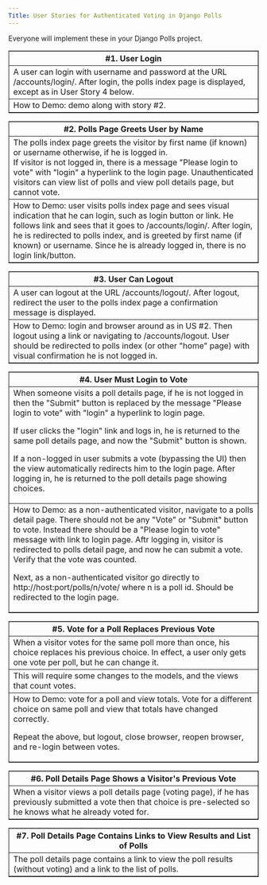 ```yaml
---
Title: User Stories for Authenticated Voting in Django Polls
---
```


Everyone will implement these in your Django Polls project.

<p>
<table border='1' width="90%" align="center">
<tr>
<th>#1. User Login</th>
</tr>
<tr>
<td>A user can login with username and password at the 
URL /accounts/login/.    
After login, the polls index page is displayed,
except as in User Story 4 below.
</td>
</tr>
<tr>
<td>
How to Demo: demo along with story #2.
</td>
</tr>
</table>
</p>

<p>
<table border='1' width="90%" align="center">
<tr>
<th>#2. Polls Page Greets User by Name</th>
</tr>
<tr>
<td>The polls index page greets the visitor by first name (if known)
or username otherwise, if he is logged in.
<br/>
If visitor is not logged in, there is a message "Please login to vote"
with "login" a hyperlink to the login page.  Unauthenticated visitors
can view list of polls and view poll details page, but cannot vote.
</td>
</tr>
<tr>
<td>
How to Demo: user visits polls index page and sees visual indication
that he can login, such as login button or link.  He follows link and
sees that it goes to /accounts/login/.  After login, he is redirected
to polls index, and is greeted by first name (if known) or username.
Since he is already logged in, there is no login link/button.
</td>
</tr>
</table>
</p>

<p>
<table border='1' width="90%" align="center">
<tr>
<th>#3. User Can Logout</th>
</tr>
<tr>
<td>A user can logout at the URL /accounts/logout/.    
After logout, redirect the user to the polls index page a confirmation message is displayed.
</td>
</tr>
<tr>
<td>
How to Demo:  login and browser around as in US #2.  Then logout using a link or navigating to /accounts/logout.  User should be redirected to polls index (or other "home" page) with visual confirmation he is not logged in.
</td>
</tr>
</table>
</p>

<p>
<table border='1' width="90%" align="center">
<tr>
<th>#4. User Must Login to Vote</th>
</tr>
<tr>
<td>When someone visits a poll details page,
if he is not logged in then the "Submit" button is replaced
by the message "Please login to vote" with "login" a hyperlink to login page.

If user clicks the "login" link and logs in, he is returned
to the same poll details page, and now the "Submit" button is shown.

If a non-logged in user submits a vote (bypassing the UI)
then the view automatically redirects him to the login page.
After logging in, he is returned to the poll details page 
showing choices.
</td>
</tr>
<tr>
<td>
How to Demo:  as a non-authenticated visitor, navigate to a polls detail page.  There should not be any "Vote" or "Submit" button to vote. Instead there should be a "Please login to vote" message with link to login page.  Aftr logging in, visitor is redirected to polls detail page, and now he can submit a vote. 
Verify that the vote was counted.    

Next, as a non-authenticated visitor go directly to http://host:port/polls/n/vote/ where n is a poll id.  Should be redirected to the login page.
</td>
</tr>
</table>
</p>

<p>
<table border='1' width="90%" align="center">
<tr>
<th>#5. Vote for a Poll Replaces Previous Vote</th>
</tr>
<tr>
<td>When a visitor votes for the same poll more than once,
his choice replaces his previous choice.  In effect, a user
only gets one vote per poll, but he can change it.
</td>
</tr>
<tr>
<td>This will require some changes to the models,
and the views that count votes.
</td>
</tr>
<tr>
<td>How to Demo: vote for a poll and view totals.  Vote for a different choice on same poll and view that totals have changed correctly.

Repeat the above, but logout, close browser, reopen browser, and re-login between votes.
</td>
</tr>
</table>
</p>

<p>
<table border='1' width="90%" align="center">
<tr>
<th>#6. Poll Details Page Shows a Visitor's Previous Vote</th>
</tr>
<tr>
<td>When a visitor views a poll details page  (voting page),
if he has previously submitted a vote then that choice is pre-selected
so he knows what he already voted for.
</td>
</tr>
</table>
</p>

<p>
<table border='1' width="90%" align="center">
<tr>
<th>#7. Poll Details Page Contains Links to View Results and List of Polls</th>
</tr>
<tr>
<td>The poll details page contains a link to view the poll results (without
voting) and a link to the list of polls. 
</td>
</tr>
</table>
</p>
